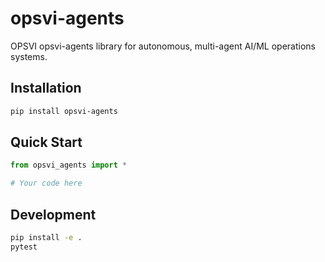 # opsvi-agents

OPSVI opsvi-agents library for autonomous, multi-agent AI/ML operations systems.

## Installation

```bash
pip install opsvi-agents
```

## Quick Start

```python
from opsvi_agents import *

# Your code here
```

## Development

```bash
pip install -e .
pytest
```
